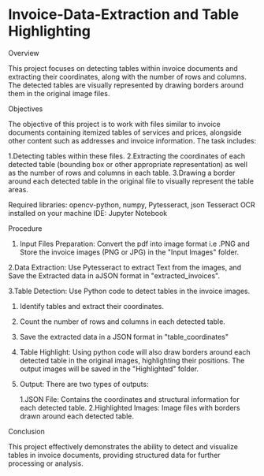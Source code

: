 # Invoice-Data-Extraction and Table Highlighting


Overview

This project focuses on detecting tables within invoice documents and extracting their coordinates, along with the number of rows and columns. The detected tables are visually represented by drawing borders around them in the original image files.


Objectives

The objective of this project is to work with files similar to invoice documents containing itemized tables of services and prices, alongside other content such as addresses and invoice information. The task includes:

1.Detecting tables within these files.
2.Extracting the coordinates of each detected table (bounding box or other appropriate representation) as well as the number of rows and columns in each table.
3.Drawing a border around each detected table in the original file to visually represent the table areas.


Required libraries: opencv-python, numpy, Pytesseract, json
Tesseract OCR installed on your machine
IDE: Jupyter Notebook



Procedure
1. Input Files Preparation:
   Convert the pdf into image format i.e .PNG and Store the invoice images (PNG or JPG) in the 
   "Input Images" folder.

2.Data Extraction:
  Use Pytesseract to extract Text from the images, and Save the Extracted data in aJSON format 
  in "extracted_invoices".

3.Table Detection:
  Use Python code to detect tables in the invoice images.
  1. Identify tables and extract their coordinates.
  2. Count the number of rows and columns in each detected table.
  3. Save the extracted data in a JSON format in "table_coordinates"

4. Table Highlight:
   Using python code will also draw borders around each detected table in the original images, 
   highlighting their positions.
   The output images will be saved in the "Highlighted" folder.


5. Output:
There are two types of outputs:

   1.JSON File: Contains the coordinates and structural information for each detected table.
   2.Highlighted Images: Image files with borders drawn around each detected table.   





Conclusion

This project effectively demonstrates the ability to detect and visualize tables in invoice documents, providing structured data for further processing or analysis.
  
